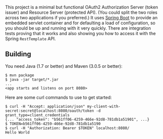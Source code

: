 This project is a minimal but functional OAuth2 Authorization Server
(token issuer) and Resource Server (protected API). (You could split
the two roles across two applications if you preferred.) It uses
[Spring Boot](https://github.com/spring-projects/spring-boot) to
provide an embedded servlet container and for defaulting a load of
configuration, so you should be up and running with it very
quickly. There are integration tests proving that it works and also
showing you how to access it with the Spring `RestTemplate` API.

## Building

You need Java (1.7 or better) and Maven (3.0.5 or better):

```
$ mvn package
$ java -jar target/*.jar
...
<app starts and listens on port 8080>
```

Here are some curl commands to use to get started:

```
$ curl -H "Accept: application/json" my-client-with-secret:secret@localhost:8080/oauth/token -d grant_type=client_credentials
{... "access_token": "b561ff06-4259-466e-92d8-781db1a51901", ...}
$ TOKEN=b561ff06-4259-466e-92d8-781db1a5190
$ curl -H "Authorization: Bearer $TOKEN" localhost:8080/
Hello World
```
